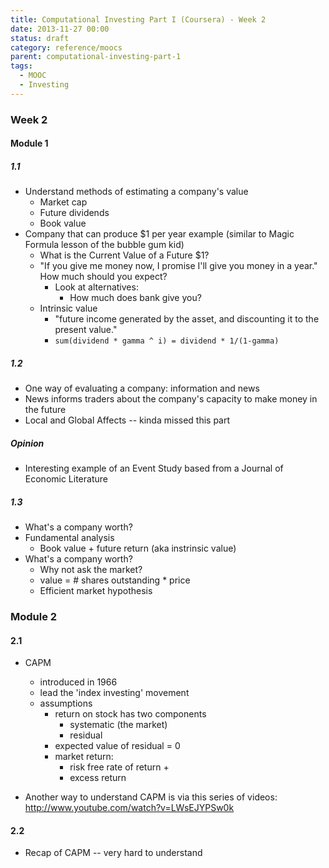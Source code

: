 ```yaml
---
title: Computational Investing Part I (Coursera) - Week 2
date: 2013-11-27 00:00
status: draft
category: reference/moocs
parent: computational-investing-part-1
tags:
  - MOOC
  - Investing
---
```


### Week 2

#### Module 1

##### 1.1

* Understand methods of estimating a company's value
  * Market cap
  * Future dividends
  * Book value
* Company that can produce $1 per year example (similar to Magic Formula lesson of the bubble gum kid)
  * What is the Current Value of a Future $1?
  * "If you give me money now, I promise I'll give you money in a year." How much should you expect?
    * Look at alternatives:
      * How much does bank give you?
  * Intrinsic value
    * "future income generated by the asset, and discounting it to the present value."
    * `sum(dividend * gamma ^ i) = dividend * 1/(1-gamma)`

##### 1.2

* One way of evaluating a company: information and news
* News informs traders about the company's capacity to make money in the future
* Local and Global Affects -- kinda missed this part

##### Opinion

* Interesting example of an Event Study based from a Journal of Economic Literature

##### 1.3

* What's a company worth?
* Fundamental analysis
  * Book value + future return (aka instrinsic value)
* What's a company worth?
  * Why not ask the market?
  * value = # shares outstanding * price
  * Efficient market hypothesis  

### Module 2

#### 2.1

* CAPM
  * introduced in 1966
  * lead the 'index investing' movement
  * assumptions
    * return on stock has two components
      * systematic (the market)
      * residual
    * expected value of residual = 0
    * market return:
      * risk free rate of return +
      * excess return

* Another way to understand CAPM is via this series of videos: <http://www.youtube.com/watch?v=LWsEJYPSw0k>‎

#### 2.2

* Recap of CAPM -- very hard to understand
